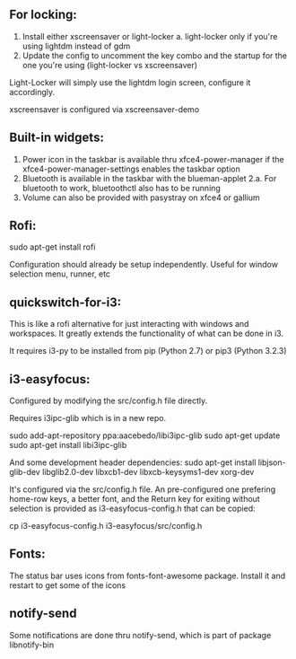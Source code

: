 For locking:
------------------------------
1. Install either xscreensaver or light-locker
  a. light-locker only if you're using lightdm instead of gdm
2. Update the config to uncomment the key combo and the startup for the one you're using (light-locker vs xscreensaver)

Light-Locker will simply use the lightdm login screen, configure it accordingly.

xscreensaver is configured via xscreensaver-demo

Built-in widgets:
------------------------------
1. Power icon in the taskbar is available thru xfce4-power-manager if the xfce4-power-manager-settings enables the taskbar option
2. Bluetooth is available in the taskbar with the blueman-applet
2.a. For bluetooth to work, bluetoothctl also has to be running
3. Volume can also be provided with pasystray on xfce4 or gallium

Rofi:
-----------------------------
sudo apt-get install rofi

Configuration should already be setup independently.  Useful for window selection menu, runner, etc

quickswitch-for-i3:
-----------------------------
This is like a rofi alternative for just interacting with windows and workspaces.  It greatly extends
the functionality of what can be done in i3.

It requires i3-py to be installed from pip (Python 2.7) or pip3 (Python 3.2.3)

i3-easyfocus:
----------------------------
Configured by modifying the src/config.h file directly.

Requires i3ipc-glib which is in a new repo.

sudo add-apt-repository ppa:aacebedo/libi3ipc-glib
sudo apt-get update
sudo apt-get install libi3ipc-glib

And some development header dependencies:
sudo apt-get install libjson-glib-dev libglib2.0-dev libxcb1-dev libxcb-keysyms1-dev xorg-dev

It's configured via the src/config.h file.  An pre-configured one prefering home-row keys, a better font, and the Return key for exiting without selection is provided as i3-easyfocus-config.h that can be copied:

cp i3-easyfocus-config.h i3-easyfocus/src/config.h

Fonts:
-----------------------------
The status bar uses icons from fonts-font-awesome package.  Install it and restart to get some of the icons

notify-send
-----------------------------
Some notifications are done thru notify-send, which is part of package libnotify-bin
